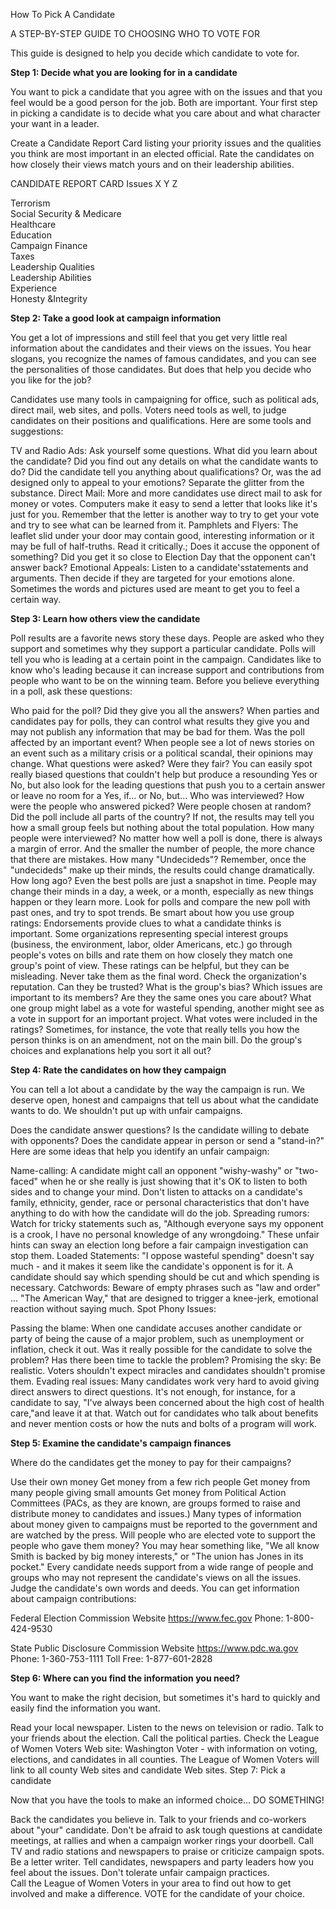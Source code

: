 How To Pick A Candidate

A STEP-BY-STEP GUIDE TO CHOOSING  WHO TO VOTE FOR

This guide is designed to help you decide which candidate to vote for.

**Step 1:  Decide what you are looking for in a candidate**

You want to pick a candidate that you agree with on the issues and that you feel would be a good person for the job. Both are important. Your first step in picking a candidate is to decide what you care about and what character your want in a leader.

Create a Candidate Report Card listing your priority issues and the qualities you think are most important in an elected official.  Rate the candidates on how closely their views match yours and on their leadership abilities.

CANDIDATE REPORT CARD
Issues	X	Y	Z

Terrorism	 	 	 
Social Security & Medicare	 	 	 
Healthcare	 	 	 
Education	 	 	 
Campaign Finance	 	 	 
Taxes	 	 	 
Leadership Qualities	 	 	 
Leadership Abilities	 	 	 
Experience	 	 	 
Honesty &Integrity	 	 	 

**Step 2: Take a good look at campaign information**

You get a lot of impressions and still feel that you get very little real information about the candidates and their views on the issues. You hear slogans, you recognize the names of famous candidates, and you can see the personalities of those candidates. But does that help you decide who you like for the job?

Candidates use many tools in campaigning for office, such as political ads, direct mail, web sites, and polls.  Voters need tools as well, to judge candidates on their positions and qualifications. Here are some tools and suggestions:

TV and Radio Ads: Ask yourself some questions. What did you learn about the candidate? Did you find out any details on what the candidate wants to do? Did the candidate tell you anything about qualifications? Or, was the ad designed only to appeal to your emotions? Separate the glitter from the substance.
Direct Mail: More and more candidates use direct mail to ask for money or votes. Computers make it easy to send a letter that looks like it's just for you. Remember that the letter is another way to try to get your vote and try to see what can be learned from it.
Pamphlets and Flyers: The leaflet slid under your door may contain good, interesting information or it may be full of half-truths. Read it critically.; Does it accuse the opponent of something? Did you get it so close to Election Day that the opponent can't answer back?
Emotional Appeals: Listen to a candidate'sstatements and arguments. Then decide if they are targeted for your emotions alone. Sometimes the words and pictures used are meant to get you to feel a certain way.

**Step 3:  Learn how others view the candidate**

Poll results are a favorite news story these days. People are asked who they support and sometimes why they support a particular candidate. Polls will tell you who is leading at a certain point in the campaign. Candidates like to know who's leading because it can increase support and contributions from people who want to be on the winning team. Before you believe everything in a poll, ask these questions:

Who paid for the poll? Did they give you all the answers? When parties and candidates pay for polls, they can control what results they give you and may not publish any information that may be bad for them.
Was the poll affected by an important event? When people see a lot of news stories on an event such as a military crisis or a political scandal, their opinions may change.
What questions were asked? Were they fair? You can easily spot really biased questions that couldn't help but produce a resounding Yes or No, but also look for the leading questions that push you to a certain answer or leave no room for a Yes, if... or No, but...
Who was interviewed? How were the people who answered picked? Were people chosen at random? Did the poll include all parts of the country? If not, the results may tell you how a small group feels but nothing about the total population.
How many people were interviewed? No matter how well a poll is done, there is always a margin of error. And the smaller the number of people, the more chance that there are mistakes.
How many "Undecideds"? Remember, once the "undecideds" make up their minds, the results could change dramatically.
How long ago? Even the best polls are just a snapshot in time. People may change their minds in a day, a week, or a month, especially as new things happen or they learn more. Look for polls and compare the new poll with past ones, and try to spot trends.
Be smart about how you use group ratings: Endorsements provide clues to what a candidate thinks is important. Some organizations representing special interest groups (business, the environment, labor, older Americans, etc.) go through people's votes on bills and rate them on how closely they match one group's point of view. These ratings can be helpful, but they can be misleading. Never take them as the final word.
Check the organization's reputation. Can they be trusted?
What is the group's bias? Which issues are important to its members? Are they the same ones you care about? What one group might label as a vote for wasteful spending, another might see as a vote in support for an important project.
What votes were included in the ratings? Sometimes, for instance, the vote that really tells you how the person thinks is on an amendment, not on the main bill. Do the group's choices and explanations help you sort it all out?

**Step 4: Rate the candidates on how they campaign**

You can tell a lot about a candidate by the way the campaign is run. We deserve open, honest and campaigns that tell us about what the candidate wants to do. We shouldn't put up with unfair campaigns.

Does the candidate answer questions? Is the candidate willing to debate with opponents? Does the candidate appear in person or send a "stand-in?"
Here are some ideas that help you identify an unfair campaign:

Name-calling: A candidate might call an opponent "wishy-washy" or "two-faced" when he or she really is just showing that it's OK to listen to both sides and to change your mind. Don't listen to attacks on a candidate's family, ethnicity, gender, race or personal characteristics that don't have anything to do with how the candidate will do the job.
Spreading rumors: Watch for tricky statements such as, "Although everyone says my opponent is a crook, I have no personal knowledge of any wrongdoing." These unfair hints can sway an election long before a fair campaign investigation can stop them.
Loaded Statements: "I oppose wasteful spending" doesn't say much - and it makes it seem like the candidate's opponent is for it. A candidate should say which spending should be cut and which spending is necessary.
Catchwords: Beware of empty phrases such as "law and order" ... "The American Way," that are designed to trigger a knee-jerk, emotional reaction without saying much.
Spot Phony Issues:

Passing the blame: When one candidate accuses another candidate or party of being the cause of a major problem, such as unemployment or inflation, check it out. Was it really possible for the candidate to solve the problem? Has there been time to tackle the problem?
Promising the sky: Be realistic. Voters shouldn't expect miracles and candidates shouldn't promise them.
Evading real issues: Many candidates work very hard to avoid giving direct answers to direct questions. It's not enough, for instance, for a candidate to say, "I've always been concerned about the high cost of health care,"and leave it at that. Watch out for candidates who talk about benefits and never mention costs or how the nuts and bolts of a program will work.

**Step 5: Examine the candidate's campaign finances**

Where do the candidates get the money to pay for their campaigns?

Use their own money
Get money from a few rich people
Get money from many people giving small amounts
Get money from Political Action Committees (PACs, as they are known, are groups formed to raise and distribute money to candidates and issues.)
Many types of information about money given to campaigns must be reported to the government and are watched by the press. Will people who are elected vote to support the people who gave them money? You may hear something like, "We all know Smith is backed by big money interests," or "The union has Jones in its pocket." Every candidate needs support from a wide range of people and groups who may not represent the candidate's views on all the issues.  Judge the candidate's own words and deeds. You can get information about campaign contributions:

Federal Election Commission 
Website https://www.fec.gov
Phone: 1-800-424-9530 

State Public Disclosure Commission 
Website https://www.pdc.wa.gov
Phone: 1-360-753-1111 
Toll Free: 1-877-601-2828 

**Step 6: Where can you find the information you need?**

You want to make the right decision, but sometimes it's hard to quickly and easily find the information you want.

Read your local newspaper.
Listen to the news on television or radio.
Talk to your friends about the election.
Call the political parties.
Check the League of Women Voters Web site: Washington Voter - with information on voting, elections, and candidates in all counties. The League of Women Voters will link to all county Web sites and candidate Web sites.
Step 7: Pick a candidate

Now that you have the tools to make an informed choice... DO SOMETHING!

Back the candidates you believe in.
Talk to your friends and co-workers about "your" candidate.
Don't be afraid to ask tough questions at candidate meetings, at rallies and when a campaign worker rings your doorbell.
Call TV and radio stations and newspapers to praise or criticize campaign spots.
Be a letter writer.  Tell candidates, newspapers and party leaders how you feel about the issues.
Don't tolerate unfair campaign practices.  
Call the League of Women Voters in your area to find out how to get involved and make a difference.
VOTE for the candidate of your choice.


